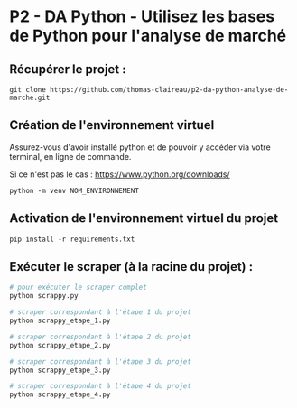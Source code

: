 # P2 - DA Python - Utilisez les bases de Python pour l'analyse de marché

## Récupérer le projet :

```text
git clone https://github.com/thomas-claireau/p2-da-python-analyse-de-marche.git
```

## Création de l'environnement virtuel

Assurez-vous d'avoir installé python et de pouvoir y accéder via votre terminal, en ligne de commande.

Si ce n'est pas le cas : https://www.python.org/downloads/

```
python -m venv NOM_ENVIRONNEMENT
```

## Activation de l'environnement virtuel du projet

```
pip install -r requirements.txt
```

## Exécuter le scraper (à la racine du projet) :

```python
# pour exécuter le scraper complet
python scrappy.py

# scraper correspondant à l'étape 1 du projet
python scrappy_etape_1.py

# scraper correspondant à l'étape 2 du projet
python scrappy_etape_2.py

# scraper correspondant à l'étape 3 du projet
python scrappy_etape_3.py

# scraper correspondant à l'étape 4 du projet
python scrappy_etape_4.py
```
